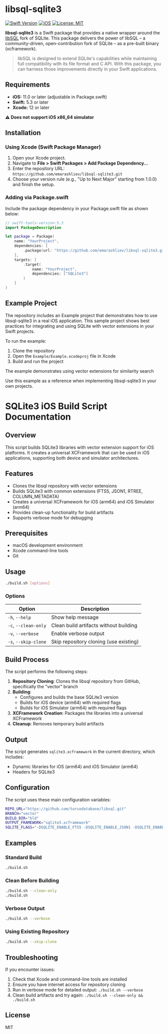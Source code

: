 # libsql-sqlite3

[![Swift Version](https://img.shields.io/badge/Swift-5.3+-orange.svg)](https://swift.org)
[![iOS](https://img.shields.io/badge/iOS-11.0+-lightgrey.svg)](https://developer.apple.com/ios/)
[![License: MIT](https://img.shields.io/badge/License-MIT-blue.svg)](LICENSE)

**libsql-sqlite3** is a Swift package that provides a native wrapper around the [libSQL](https://github.com/tursodatabase/libsql) fork of SQLite. This package delivers the power of libSQL – a community-driven, open-contribution fork of SQLite – as a pre-built binary (xcframework).

> libSQL is designed to extend SQLite's capabilities while maintaining full compatibility with its file format and C API. With this package, you can harness those improvements directly in your Swift applications.

## Requirements

- **iOS:** 11.0 or later (adjustable in Package.swift)
- **Swift:** 5.3 or later
- **Xcode:** 12 or later
  
**⚠️ Does not support iOS x86_64 simulator**
## Installation
### Using Xcode (Swift Package Manager)

1. Open your Xcode project.
2. Navigate to **File > Swift Packages > Add Package Dependency…**
3. Enter the repository URL:  
   `https://github.com/emarashliev/libsql-sqlite3.git`
4. Choose your version rule (e.g., "Up to Next Major" starting from 1.0.0) and finish the setup.

### Adding via Package.swift

Include the package dependency in your Package.swift file as shown below:

```swift
// swift-tools-version:5.3
import PackageDescription

let package = Package(
    name: "YourProject",
    dependencies: [
        .package(url: "https://github.com/emarashliev/libsql-sqlite3.git", branch: "main")
    ],
    targets: [
        .target(
            name: "YourProject",
            dependencies: ["SQLite3"]
        )
    ]
)

```

## Example Project

The repository includes an Example project that demonstrates how to use libsql-sqlite3 in a real iOS application. This sample project shows best practices for integrating and using SQLite with vector extensions in your Swift projects.

To run the example:

1. Clone the repository
2. Open the `Example/Example.xcodeproj` file in Xcode
3. Build and run the project

The example demonstrates using vector extensions for similarity search

Use this example as a reference when implementing libsql-sqlite3 in your own projects.

# SQLite3 iOS Build Script Documentation

## Overview

This script builds SQLite3 libraries with vector extension support for iOS platforms. It creates a universal XCFramework that can be used in iOS applications, supporting both device and simulator architectures.

## Features

- Clones the libsql repository with vector extensions
- Builds SQLite3 with common extensions (FTS5, JSON1, RTREE, COLUMN_METADATA)
- Creates a universal XCFramework for iOS (arm64) and iOS Simulator (arm64)
- Provides clean-up functionality for build artifacts
- Supports verbose mode for debugging

## Prerequisites

- macOS development environment
- Xcode command-line tools
- Git

## Usage

```bash
./build.sh [options]
```

### Options

| Option | Description |
|--------|-------------|
| `-h`, `--help` | Show help message |
| `-c`, `--clean-only` | Clean build artifacts without building |
| `-v`, `--verbose` | Enable verbose output |
| `-s`, `--skip-clone` | Skip repository cloning (use existing) |

## Build Process

The script performs the following steps:

1. **Repository Cloning**: Clones the libsql repository from GitHub, specifically the "vector" branch
2. **Building**: 
   - Configures and builds the base SQLite3 version
   - Builds for iOS device (arm64) with required flags
   - Builds for iOS Simulator (arm64) with required flags
3. **XCFramework Creation**: Packages the libraries into a universal XCFramework
4. **Cleanup**: Removes temporary build artifacts

## Output

The script generates `sqlite3.xcframework` in the current directory, which includes:
- Dynamic libraries for iOS (arm64) and iOS Simulator (arm64)
- Headers for SQLite3

## Configuration

The script uses these main configuration variables:

```bash
REPO_URL="https://github.com/tursodatabase/libsql.git"
BRANCH="vector"
BUILD_DIR="bld"
OUTPUT_FRAMEWORK="sqlite3.xcframework"
SQLITE_FLAGS="-DSQLITE_ENABLE_FTS5 -DSQLITE_ENABLE_JSON1 -DSQLITE_ENABLE_RTREE -DSQLITE_ENABLE_COLUMN_METADATA"
```

## Examples

### Standard Build

```bash
./build.sh
```

### Clean Before Building

```bash
./build.sh --clean-only
./build.sh
```

### Verbose Output

```bash
./build.sh --verbose
```

### Using Existing Repository

```bash
./build.sh --skip-clone
```

## Troubleshooting

If you encounter issues:

1. Check that Xcode and command-line tools are installed
2. Ensure you have internet access for repository cloning
3. Run in verbose mode for detailed output: `./build.sh --verbose`
4. Clean build artifacts and try again: `./build.sh --clean-only && ./build.sh`

## License

MIT

